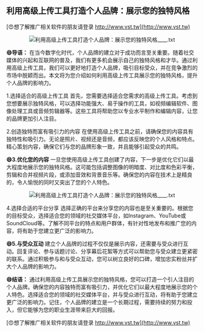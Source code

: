 ## **利用高级上传工具打造个人品牌：展示您的独特风格**

[😍想了解推广相关软件的朋友请登录 http://www.vst.tw](http://www.vst.tw)

 <center><img src="https://vst.tw/MP4/tuiguang/png/0.png" alt="利用高级上传工具打造个人品牌：展示您的独特风格____.txt"></center>

**😄导语：**
在当今数字化时代，个人品牌的建立对于成功而言至关重要。随着社交媒体的兴起和互联网的普及，我们有更多机会展示自己的独特风格和才华。通过利用高级上传工具，我们可以更好地打造个人品牌，吸引目标受众，并在竞争激烈的市场中脱颖而出。本文将为您介绍如何利用高级上传工具展示您的独特风格，提升个人品牌的影响力。

1.选择适合的高级上传工具
首先，您需要选择适合您需求的高级上传工具。考虑到您想要展示独特风格，可以选择功能强大、易于操作的工具，如视频编辑软件、图像处理工具或音频剪辑器等。这些工具将帮助您以专业水平制作和编辑内容，让您的品牌更加引人注目。

2.创造独特而富有吸引力的内容
在使用高级上传工具之前，请确保您的内容具有独特性和吸引力。无论是照片、视频还是音频，都应该反映您的个人风格和特点。精心策划内容，确保它们与您的品牌形象一致，并且能够引起受众的共鸣。

**😄3.优化您的内容**
一旦您使用高级上传工具创建了内容，下一步是优化它们以最大程度地展示您的独特风格。这可能包括调整图像的明暗度、对比度和色彩平衡，剪辑和合并视频片段，或添加音效和背景音乐等。确保您的内容在技术上是精良的，令人愉悦的同时又突出了您的个人特色。

 <center><img src="https://vst.tw/MP4/tuiguang/png/2.png" alt="利用高级上传工具打造个人品牌：展示您的独特风格____.txt"></center>

4.选择合适的平台分享
选择正确的平台来分享您的内容也是至关重要的。根据您的目标受众，选择适合您的领域的社交媒体平台，如Instagram、YouTube或SoundCloud等。了解不同平台的特点和用户群体，有针对性地发布和推广您的内容，将有助于您建立更广泛的影响力。

**😄5.与受众互动**
建立个人品牌的过程不仅仅是展示内容，还需要与受众进行互动。回复评论、参与话题讨论、分享幕后花絮等方式可以帮助您与受众建立更紧密的联系。通过积极参与和与受众互动，您可以树立良好的口碑，增加忠实粉丝并扩大个人品牌的影响力。

**😄结语：**
通过利用高级上传工具展示您的独特风格，您可以打造一个引人注目的个人品牌。确保您的内容独特而富有吸引力，并优化它们以最大程度地展示您的个人特色。选择适合您的领域的社交媒体平台，并与受众进行互动，将有助于您建立更广泛的影响力。记住，个人品牌的建立是一个长期过程，需要持续的努力和投入，但它能够为您的职业生涯带来巨大的回报。

[😍想了解推广相关软件的朋友请登录 http://www.vst.tw](http://www.vst.tw)



